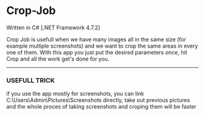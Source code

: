 # Crop-Job
Written in C# [.NET Framework 4.7.2]

Crop Job is usefull when we have many images all in the same size (for example multiple screenshots) and we want to crop the same areas in every one of them. With this app you just put the desired parameters once, hit Crop and all the work get's done for you.

-------------
### USEFULL TRICK
if you use the app mostly for screenshots, you can link C:\Users\Admin\Pictures\Screenshots directly, take out previous pictures and the whole proces of taking screenshots and croping them will be faster
